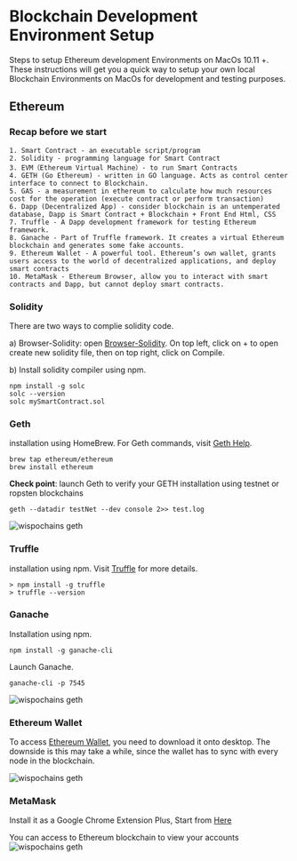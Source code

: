 # Blockchain Development Environment Setup

Steps to setup Ethereum development Environments on MacOs 10.11 +. 
These instructions will get you a quick way to setup your own local Blockchain Environments on MacOs for development and testing purposes.

## Ethereum

### Recap before we start
    
    1. Smart Contract - an executable script/program
    2. Solidity - programming language for Smart Contract
    3. EVM（Ethereum Virtual Machine）- to run Smart Contracts
    4. GETH (Go Ethereum) - written in GO language. Acts as control center interface to connect to Blockchain.
    5. GAS - a measurement in ethereum to calculate how much resources cost for the operation (execute contract or perform transaction)
    6. Dapp (Decentralized App) - consider blockchain is an untemperated database, Dapp is Smart Contract + Blockchain + Front End Html, CSS
    7. Truffle - A Dapp development framework for testing Ethereum framework.
    8. Ganache - Part of Truffle framework. It creates a virtual Ethereum blockchain and generates some fake accounts.
    9. Ethereum Wallet - A powerful tool. Ethereum’s own wallet, grants users access to the world of decentralized applications, and deploy smart contracts
    10. MetaMask - Ethereum Browser, allow you to interact with smart contracts and Dapp, but cannot deploy smart contracts.
    
### Solidity

There are two ways to complie solidity code. 

  a) Browser-Solidity: open [Browser-Solidity](http://remix.ethereum.org/). On top left, click on + to open create new solidity file, then on top right, click on Compile.
  
  b) Install solidity compiler using npm. 

```
npm install -g solc
solc --version
solc mySmartContract.sol
```

### Geth

installation using HomeBrew. For Geth commands, visit [Geth Help](https://github.com/ethereum/go-ethereum/wiki/Command-Line-Options).

```
brew tap ethereum/ethereum
brew install ethereum
```

**Check point**: launch Geth to verify your GETH installation using testnet or ropsten blockchains

```
geth --datadir testNet --dev console 2>> test.log
```
![wispochains geth](https://github.com/rosecondon/wispochains/blob/master/img/geth.png)

### Truffle

installation using npm. Visit [Truffle](http://truffleframework.com) for more details.

```
> npm install -g truffle
> truffle --version
```

### Ganache

Installation using npm.

```
npm install -g ganache-cli
```
Launch Ganache.

```
ganache-cli -p 7545
```
![wispochains geth](https://github.com/rosecondon/wispochains/blob/master/img/ganache.png)

### Ethereum Wallet
To access [Ethereum Wallet](https://github.com/ethereum/mist/releases), you need to download it onto desktop. The downside is this may take a while, since the wallet has to sync with every node in the blockchain.

![wispochains geth](https://github.com/rosecondon/wispochains/blob/master/img/ethereum_wallet.png)

### MetaMask

Install it as a Google Chrome Extension Plus, Start from [Here](https://metamask.io)

You can access to Ethereum blockchain to view your accounts
![wispochains geth](https://github.com/rosecondon/wispochains/blob/master/img/metaMask_Acct.png)


